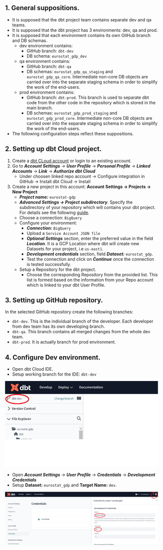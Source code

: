 
## 1. General suppositions.
- It is supposed that the dbt project team contains separate dev and qa teams.
- It is supposed that the dbt project has 3 environments: dev, qa and prod.
- It is supposed that each environment contains its own GitHub branch and DB schemas.
  - dev environment contains:
      - GitHub branch: `dbt-dev`
      - DB schema: `eurostat_gdp_dev`
  - qa environment contains:
      - GitHub branch: `dbt-qa` 
      - DB schemas: `eurostat_gdp_qa_staging` and `eurostat_gdp_qa_core`. Intermediate non-core DB objects are carried over into the separate staging schema in order to simplify the work of the end-users.
  - prod environment contains:
      - GitHub branch: `dbt-prod`. This branch is used to separate dbt code from the other code in the repository which is stored in the main branch. 
      - DB schemas: `eurostat_gdp_prod_staging` and `eurostat_gdp_prod_core`. Intermediate non-core DB objects are carried over into the separate staging schema in order to simplify the work of the end-users.
- The following configuration steps reflect these suppositions.

## 2. Setting up dbt Cloud project.
1. Create a [dbt CLoud account](https://www.getdbt.com/signup/) or login to an existing account.
2. Go to **_Account Settings_** -> **_User Profile_** -> **_Personal Profile_** -> **_Linked Accounts_** -> **_Link_** -> **_Authorize dbt Cloud_**
      - Under choosen linked repo account -> Configure integration in GitHub -> Install dbt Cloud -> Install
3. Create a new project in this account: **Account Settings -> Projects -> New Project**
    - **_Project name:_** `eurostat-gdp`
    - **_Advanced Settings -> Project subdirectory_**. Specify the subdirectory of your repository which will contains your dbt project. For details see the following [guide](https://docs.getdbt.com/docs/build/projects#project-subdirectories).
    - Choose a connection: `BigQuery`
    - Configure your environment:
      - **_Connection:_** `BigQuery`
      - Upload a `Service Account JSON file`
      - **_Optional Settings_** section, enter the preferred value in the field **_Location_**. It is a GCP Location where dbt will create new Datasets for your project, i.e `us-east1`.
      - **_Development credentials_** section, field **_Dataset:_** `eurostat_gdp`. 
      - Test the connection and click on **_Continue_** once the connection is tested successfully.
    - Setup a Repository for the dbt project.
      - Choose the corresponding Repository from the provided list. This list is formed based on the information from your Repo account which is linked to your dbt User Profile.
  
## 3. Setting up GitHub repository.
In the selected GitHub repository create the following branches: 
- `dbt-dev`. This is the individual branch of the developer. Each developer from dev team has its own developing branch.
- `dbt-qa`. This branch contains all merged changes from the whole dev team.
- `dbt-prod`. It is actually branch for prod environment.
  
## 4. Configure Dev environment.
- Open dbt Cloud IDE.
- Setup working branch for the IDE: `dbt-dev`
  
![dev-branch](../img/p1.png)

- Open **_Account Settings_** -> **_User Profile_** -> **_Credentials_** -> **_Development Credentials_**
- Setup **Dataset:** `eurostat_gdp` and **Target Name:** `dev`.

![dev-conf](../img/p2.png)
